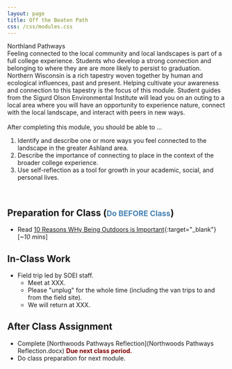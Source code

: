 ```yaml
---
layout: page
title: Off the Beaten Path
css: /css/modules.css
---
```


<div class="panel-group">
  <div class="panel panel-primary">
    <div class="panel-heading">Northland Pathways</div>
    <div class="panel-body">Feeling connected to the local community and local landscapes is part of a full college experience. Students who develop a strong connection and belonging to where they are are more likely to persist to graduation. Northern Wisconsin is a rich tapestry woven together by human and ecological influences, past and present. Helping cultivate your awareness and connection to this tapestry is the focus of this module. Student guides from the Sigurd Olson Environmental Institute will lead you on an outing to a local area where you will have an opportunity to experience nature, connect with the local landscape, and interact with peers in new ways.
<br><br>
After completing this module, you should be able to ...
<ol>
  <li>Identify and describe one or more ways you feel connected to the landscape in the greater Ashland area.</li>
  <li>Describe the importance of connecting to place in the context of the broader college experience.</li>
  <li>Use self-reflection as a tool for growth in your academic, social, and personal lives.</li>
</ol>
    </div>
  </div>
</div>

&nbsp;

## Preparation for Class (<span style="font-size:smaller; color:SteelBlue;">Do BEFORE Class</span>)

* Read [10 Reasons WHy Being Outdoors is Important](https://askthescientists.com/outdoors/){:target="_blank"} [*~10 mins*]

## In-Class Work

* Field trip led by SOEI staff.
    * Meet at XXX.
    * Please "unplug" for the whole time (including the van trips to and from the field site).
    * We will return at XXX.

## After Class Assignment

* Complete [Northwoods Pathways Reflection](Northwoods Pathways Reflection.docx) <span style="color:Maroon; font-weight:bold;">Due next class period.</span>
* Do class preparation for next module.
